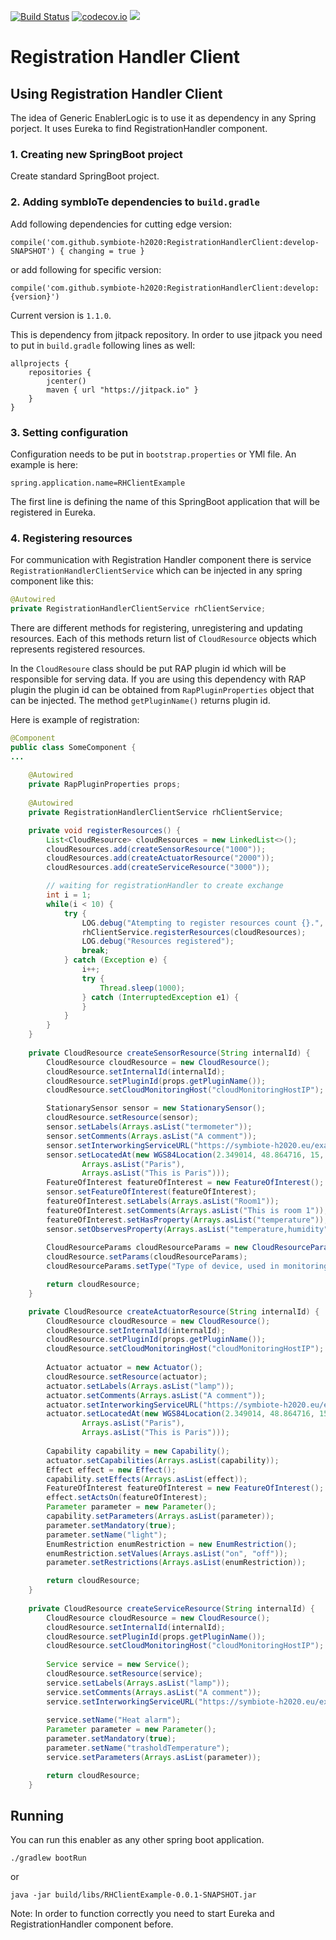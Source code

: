 [![Build Status](https://api.travis-ci.org/symbiote-h2020/RegistrationHandlerClient.svg?branch=develop)](https://api.travis-ci.org/symbiote-h2020/RegistrationHandlerClient)
[![codecov.io](https://codecov.io/github/symbiote-h2020/RegistrationHandlerClient/branch/staging/graph/badge.svg)](https://codecov.io/github/symbiote-h2020/RegistrationHandlerClient)
[![](https://jitpack.io/v/symbiote-h2020/RegistrationHandlerClient.svg)](https://jitpack.io/#symbiote-h2020/RegistrationHandlerClient)

# Registration Handler Client

## Using Registration Handler Client

The idea of Generic EnablerLogic is to use it as dependency in any Spring porject.
It uses Eureka to find RegistrationHandler component. 

### 1. Creating new SpringBoot project

Create standard SpringBoot project.

### 2. Adding symbIoTe dependencies to `build.gradle`

Add following dependencies for cutting edge version:

`compile('com.github.symbiote-h2020:RegistrationHandlerClient:develop-SNAPSHOT') { changing = true }`

or add following for specific version:

`compile('com.github.symbiote-h2020:RegistrationHandlerClient:develop:{version}')`

Current version is `1.1.0`.

This is dependency from jitpack repository. 
In order to use jitpack you need to put in `build.gradle` 
following lines as well:

```
allprojects {
	repositories {
		jcenter()
		maven { url "https://jitpack.io" }
	}
}
```

### 3. Setting configuration

Configuration needs to be put in `bootstrap.properties` or YMl file. An example is here:

```
spring.application.name=RHClientExample
```
The first line is defining the name of this SpringBoot application that will
be registered in Eureka.

### 4. Registering resources

For communication with Registration Handler component there is service
`RegistrationHandlerClientService` which can be injected in any spring
component like this:

```java
@Autowired
private RegistrationHandlerClientService rhClientService;
```

There are different methods for registering, unregistering and updating
resources. Each of this methods return list of `CloudResource` objects 
which represents registered resources.

In the `CloudResoure` class should be put RAP plugin id which will be 
responsible for serving data. If you are using this dependency with
RAP plugin the plugin id can be obtained from  `RapPluginProperties` object that can be
injected. The method `getPluginName()` returns plugin id.

Here is example of registration:
```java
@Component
public class SomeComponent {
...
    
    @Autowired
    private RapPluginProperties props;
    
    @Autowired
    private RegistrationHandlerClientService rhClientService;

    private void registerResources() {
        List<CloudResource> cloudResources = new LinkedList<>();
        cloudResources.add(createSensorResource("1000"));
        cloudResources.add(createActuatorResource("2000"));
        cloudResources.add(createServiceResource("3000"));

        // waiting for registrationHandler to create exchange
        int i = 1;
        while(i < 10) {
            try {
                LOG.debug("Atempting to register resources count {}.", i);
                rhClientService.registerResources(cloudResources);
                LOG.debug("Resources registered");
                break;
            } catch (Exception e) {
                i++;
                try {
                    Thread.sleep(1000);
                } catch (InterruptedException e1) {
                }
            }
        }
    }
    
    private CloudResource createSensorResource(String internalId) {
        CloudResource cloudResource = new CloudResource();
        cloudResource.setInternalId(internalId);
        cloudResource.setPluginId(props.getPluginName());
        cloudResource.setCloudMonitoringHost("cloudMonitoringHostIP");

        StationarySensor sensor = new StationarySensor();
        cloudResource.setResource(sensor);
        sensor.setLabels(Arrays.asList("termometer"));
        sensor.setComments(Arrays.asList("A comment"));
        sensor.setInterworkingServiceURL("https://symbiote-h2020.eu/example/interworkingService/");
        sensor.setLocatedAt(new WGS84Location(2.349014, 48.864716, 15, 
                Arrays.asList("Paris"), 
                Arrays.asList("This is Paris")));
        FeatureOfInterest featureOfInterest = new FeatureOfInterest();
        sensor.setFeatureOfInterest(featureOfInterest);
        featureOfInterest.setLabels(Arrays.asList("Room1"));
        featureOfInterest.setComments(Arrays.asList("This is room 1"));
        featureOfInterest.setHasProperty(Arrays.asList("temperature"));
        sensor.setObservesProperty(Arrays.asList("temperature,humidity".split(",")));
        
        CloudResourceParams cloudResourceParams = new CloudResourceParams();
        cloudResource.setParams(cloudResourceParams);
        cloudResourceParams.setType("Type of device, used in monitoring");

        return cloudResource;
    }

    private CloudResource createActuatorResource(String internalId) {
        CloudResource cloudResource = new CloudResource();
        cloudResource.setInternalId(internalId);
        cloudResource.setPluginId(props.getPluginName());
        cloudResource.setCloudMonitoringHost("cloudMonitoringHostIP");
        
        Actuator actuator = new Actuator();
        cloudResource.setResource(actuator);
        actuator.setLabels(Arrays.asList("lamp"));
        actuator.setComments(Arrays.asList("A comment"));
        actuator.setInterworkingServiceURL("https://symbiote-h2020.eu/example/interworkingService/");
        actuator.setLocatedAt(new WGS84Location(2.349014, 48.864716, 15, 
                Arrays.asList("Paris"), 
                Arrays.asList("This is Paris")));
        
        Capability capability = new Capability();
        actuator.setCapabilities(Arrays.asList(capability));
        Effect effect = new Effect();
        capability.setEffects(Arrays.asList(effect));
        FeatureOfInterest featureOfInterest = new FeatureOfInterest();
        effect.setActsOn(featureOfInterest);
        Parameter parameter = new Parameter();
        capability.setParameters(Arrays.asList(parameter));
        parameter.setMandatory(true);
        parameter.setName("light");
        EnumRestriction enumRestriction = new EnumRestriction();
        enumRestriction.setValues(Arrays.asList("on", "off"));
        parameter.setRestrictions(Arrays.asList(enumRestriction));

        return cloudResource;
    }
    
    private CloudResource createServiceResource(String internalId) {
        CloudResource cloudResource = new CloudResource();
        cloudResource.setInternalId(internalId);
        cloudResource.setPluginId(props.getPluginName());
        cloudResource.setCloudMonitoringHost("cloudMonitoringHostIP");
        
        Service service = new Service();
        cloudResource.setResource(service);
        service.setLabels(Arrays.asList("lamp"));
        service.setComments(Arrays.asList("A comment"));
        service.setInterworkingServiceURL("https://symbiote-h2020.eu/example/interworkingService/");
        
        service.setName("Heat alarm");
        Parameter parameter = new Parameter();
        parameter.setMandatory(true);
        parameter.setName("trasholdTemperature");
        service.setParameters(Arrays.asList(parameter));

        return cloudResource;
    }
```

## Running

You can run this enabler as any other spring boot application.

`./gradlew bootRun`

or

`java -jar build/libs/RHClientExample-0.0.1-SNAPSHOT.jar`

Note: In order to function correctly you need to start Eureka and RegistrationHandler component before.


